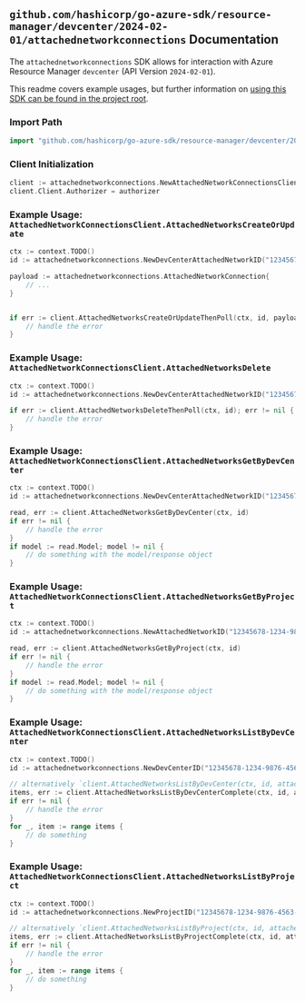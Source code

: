 
## `github.com/hashicorp/go-azure-sdk/resource-manager/devcenter/2024-02-01/attachednetworkconnections` Documentation

The `attachednetworkconnections` SDK allows for interaction with Azure Resource Manager `devcenter` (API Version `2024-02-01`).

This readme covers example usages, but further information on [using this SDK can be found in the project root](https://github.com/hashicorp/go-azure-sdk/tree/main/docs).

### Import Path

```go
import "github.com/hashicorp/go-azure-sdk/resource-manager/devcenter/2024-02-01/attachednetworkconnections"
```


### Client Initialization

```go
client := attachednetworkconnections.NewAttachedNetworkConnectionsClientWithBaseURI("https://management.azure.com")
client.Client.Authorizer = authorizer
```


### Example Usage: `AttachedNetworkConnectionsClient.AttachedNetworksCreateOrUpdate`

```go
ctx := context.TODO()
id := attachednetworkconnections.NewDevCenterAttachedNetworkID("12345678-1234-9876-4563-123456789012", "example-resource-group", "devCenterName", "attachedNetworkName")

payload := attachednetworkconnections.AttachedNetworkConnection{
	// ...
}


if err := client.AttachedNetworksCreateOrUpdateThenPoll(ctx, id, payload); err != nil {
	// handle the error
}
```


### Example Usage: `AttachedNetworkConnectionsClient.AttachedNetworksDelete`

```go
ctx := context.TODO()
id := attachednetworkconnections.NewDevCenterAttachedNetworkID("12345678-1234-9876-4563-123456789012", "example-resource-group", "devCenterName", "attachedNetworkName")

if err := client.AttachedNetworksDeleteThenPoll(ctx, id); err != nil {
	// handle the error
}
```


### Example Usage: `AttachedNetworkConnectionsClient.AttachedNetworksGetByDevCenter`

```go
ctx := context.TODO()
id := attachednetworkconnections.NewDevCenterAttachedNetworkID("12345678-1234-9876-4563-123456789012", "example-resource-group", "devCenterName", "attachedNetworkName")

read, err := client.AttachedNetworksGetByDevCenter(ctx, id)
if err != nil {
	// handle the error
}
if model := read.Model; model != nil {
	// do something with the model/response object
}
```


### Example Usage: `AttachedNetworkConnectionsClient.AttachedNetworksGetByProject`

```go
ctx := context.TODO()
id := attachednetworkconnections.NewAttachedNetworkID("12345678-1234-9876-4563-123456789012", "example-resource-group", "projectName", "attachedNetworkName")

read, err := client.AttachedNetworksGetByProject(ctx, id)
if err != nil {
	// handle the error
}
if model := read.Model; model != nil {
	// do something with the model/response object
}
```


### Example Usage: `AttachedNetworkConnectionsClient.AttachedNetworksListByDevCenter`

```go
ctx := context.TODO()
id := attachednetworkconnections.NewDevCenterID("12345678-1234-9876-4563-123456789012", "example-resource-group", "devCenterName")

// alternatively `client.AttachedNetworksListByDevCenter(ctx, id, attachednetworkconnections.DefaultAttachedNetworksListByDevCenterOperationOptions())` can be used to do batched pagination
items, err := client.AttachedNetworksListByDevCenterComplete(ctx, id, attachednetworkconnections.DefaultAttachedNetworksListByDevCenterOperationOptions())
if err != nil {
	// handle the error
}
for _, item := range items {
	// do something
}
```


### Example Usage: `AttachedNetworkConnectionsClient.AttachedNetworksListByProject`

```go
ctx := context.TODO()
id := attachednetworkconnections.NewProjectID("12345678-1234-9876-4563-123456789012", "example-resource-group", "projectName")

// alternatively `client.AttachedNetworksListByProject(ctx, id, attachednetworkconnections.DefaultAttachedNetworksListByProjectOperationOptions())` can be used to do batched pagination
items, err := client.AttachedNetworksListByProjectComplete(ctx, id, attachednetworkconnections.DefaultAttachedNetworksListByProjectOperationOptions())
if err != nil {
	// handle the error
}
for _, item := range items {
	// do something
}
```
